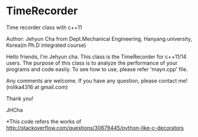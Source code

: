 # TimeRecorder
Time recorder class with c++11

Author: Jehyun Cha from Dept.Mechanical Engineering, Hanyang university, Korea(in Ph.D integrated course)

Hello friends, I'm Jehyun cha.
This class is the TimeRecorder for c++11/14 users.
The purpose of this class is to analyze the performance of your programs and code easily.
To see how to use, please refer 'mayn.cpp' file.

Any comments are welcome.
If you have any question, please contact me!(rolika4316 at gmail.com)

Thank you!

JHCha

*This code refers the works of http://stackoverflow.com/questions/30679445/python-like-c-decorators

